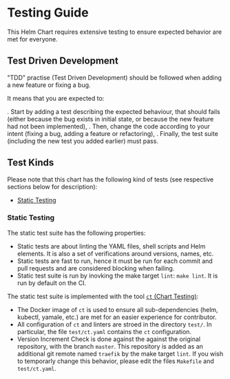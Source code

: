 # Testing Guide

This Helm Chart requires extensive testing to ensure expected behavior are met for everyone.

## Test Driven Development

"TDD" practise (Test Driven Development) should be followed when adding a new feature or fixing a bug.

It means that you are expected to:

. Start by adding a test describing the expected behaviour, that should fails (either because the bug exists in initial state, or because the new feature had not been implemented),
. Then, change the code according to your intent (fixing a bug, adding a feature or refactoring),
. Finally, the test suite (including the new test you added earlier) must pass.

## Test Kinds

Please note that this chart has the following kind of tests (see respective sections below for description):

- [Static Testing](#static-testing)

<!-- TODO: Add Unit testing -->

<!-- TODO: Add E2E testing -->

### Static Testing

The static test suite has the following properties:

- Static tests are about linting the YAML files, shell scripts and Helm elements. It is also a set of verifications around versions, names, etc.
- Static tests are fast to run, hence it must be run for each commit and pull requests and are considered blocking when failing.
- Static test suite is run by inovking the make target `lint`: `make lint`. It is run by default on the CI.

The static test suite is implemented with the tool [`ct` (Chart Testing)](https://github.com/helm/chart-testing):

- The Docker image of `ct` is used to ensure all sub-dependencies (helm, kubectl, yamale, etc.) are met for an easier experience for contributor.
- All configuration of `ct` and linters are stroed in the directory `test/`. In particular, the file `test/ct.yaml` contains
the `ct` configuration.
- Version Increment Check is done against the against the original repository, with the branch `master`. This repository is added as an additional git remote named `traefik` by the make target `lint`. If you wish to temporarly change this behavior, please edit the files `Makefile` and `test/ct.yaml`.
